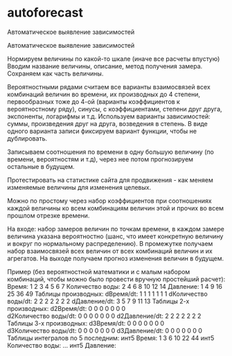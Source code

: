 # autoforecast
Автоматическое выявление зависимостей


Автоматическое выявление зависимостей

Нормируем величины по какой-то шкале (иначе все расчеты впустую)
	Вводим название величины, описание, метод получения замера. Сохраняем как часть величины.

Вероятностными рядами считаем все варианты взаимосвязей всех комбинаций величин во времени, их производных до 4 степени, первообразных тоже до 4-ой (варианты коэффициентов к вероятностному ряду), синусы, с коэффициентами, степени друг друга, экспоненты, логарифмы и т.д. Используем варианты зависимостей:  суммы, произведения друг на друга, возведения в степень. В виде одного варианта записи фиксируем вариант функции, чтобы не дублировать.

Записываем соотношения по времени в одну большую величину (по времени, вероятностям и т.д), через нее потом прогнозируем остальные в будущем.

Протестировать на статистике сайта для продвижения - как меняем изменяемые величины для изменения целевых.


Можно по простому через набор коэффициентов при соотношениях каждой величины ко всем комбинациям величин этой и прочих во всем прошлом отрезке времени. 



На входе: набор замеров величин по точкам времени, в каждом замере величина указана вероятностно (шанс, что имеет конкретную величину и вокруг по нормальному распределению). В промежутке получаем набор взаимосвязей всех величин от всех комбинаций величин и их агрегатов. На выходе получаем прогноз изменения величин в будущем.

Пример (без вероятностной математики и с малым набором комбинаций, чтобы можно было провести вручную простейший расчет):
Время: 		1 2 3 4  5   6   7
Количество воды:	2 4 6 8 10 12 14
Давление:		1 4 9 16 25 36 49
Таблицы производных:
dВремя/dt:			1 1 1 1 1 1 1
dКоличество воды/dt:	2 2 2 2 2 2 2
dДавление/dt:                    3 5 7 9 11 13
Таблицы 2-х производных:
d2Время/dt:			0 0 0 0 0 0 0  
d2Количество воды/dt:	0 0 0 0 0 0 0
d2Давление/dt:                  2 2 2 2 2 2 2
Таблицы 3-х производных:
d3Время/dt:			0 0 0 0 0 0 0  
d3Количество воды/dt:	0 0 0 0 0 0 0
d3Давление/dt:                  0 0 0 0 0 0 0
Таблицы интегралов по 5 последним:
инт5 Время:			1 3 6 10 22 44
инт5 Количество воды:    …
инт5 Давление:
